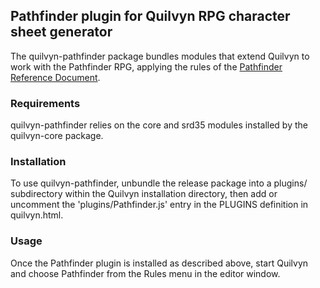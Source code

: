## Pathfinder plugin for Quilvyn RPG character sheet generator

The quilvyn-pathfinder package bundles modules that extend Quilvyn to work with
the Pathfinder RPG, applying the rules of the
<a href="http://paizo.com/pathfinderRPG/prd/">Pathfinder Reference Document</a>.

### Requirements

quilvyn-pathfinder relies on the core and srd35 modules installed by the
quilvyn-core package.

### Installation

To use quilvyn-pathfinder, unbundle the release package into a plugins/
subdirectory within the Quilvyn installation directory, then add or uncomment
the 'plugins/Pathfinder.js' entry in the PLUGINS definition in quilvyn.html.

### Usage

Once the Pathfinder plugin is installed as described above, start Quilvyn and
choose Pathfinder from the Rules menu in the editor window.
